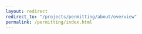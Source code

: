 ```yaml
---
layout: redirect
redirect_to: "/projects/permitting/about/overview"
permalink: /permitting/index.html
---
```

